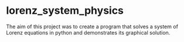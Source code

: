 # lorenz_system_physics
The aim of this project was to create a program that solves a system of Lorenz equations in python and demonstrates its graphical solution.
